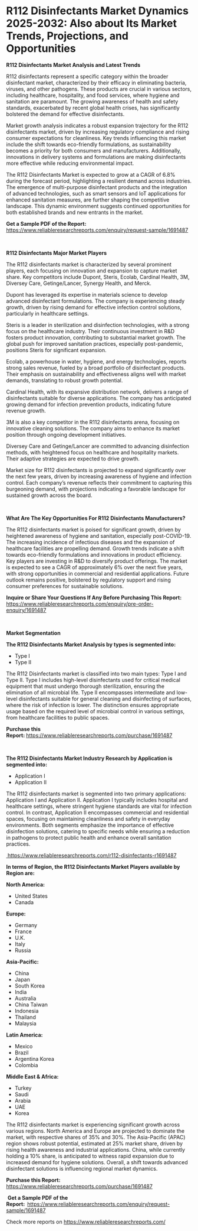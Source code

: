 <p><h1>R112 Disinfectants Market Dynamics 2025-2032: Also about Its Market Trends, Projections, and Opportunities</h1></p><p><strong>R112 Disinfectants Market Analysis and Latest Trends</strong></p>
<p><p>R112 disinfectants represent a specific category within the broader disinfectant market, characterized by their efficacy in eliminating bacteria, viruses, and other pathogens. These products are crucial in various sectors, including healthcare, hospitality, and food services, where hygiene and sanitation are paramount. The growing awareness of health and safety standards, exacerbated by recent global health crises, has significantly bolstered the demand for effective disinfectants.</p><p>Market growth analysis indicates a robust expansion trajectory for the R112 disinfectants market, driven by increasing regulatory compliance and rising consumer expectations for cleanliness. Key trends influencing this market include the shift towards eco-friendly formulations, as sustainability becomes a priority for both consumers and manufacturers. Additionally, innovations in delivery systems and formulations are making disinfectants more effective while reducing environmental impact.</p><p>The R112 Disinfectants Market is expected to grow at a CAGR of 6.8% during the forecast period, highlighting a resilient demand across industries. The emergence of multi-purpose disinfectant products and the integration of advanced technologies, such as smart sensors and IoT applications for enhanced sanitation measures, are further shaping the competitive landscape. This dynamic environment suggests continued opportunities for both established brands and new entrants in the market.</p></p>
<p><strong>Get a Sample PDF of the Report:&nbsp;</strong> <a href="https://www.reliableresearchreports.com/enquiry/request-sample/1691487?utm_campaign=3316&utm_medium=2&utm_source=Github&utm_content=ia&utm_term=27032025&utm_id=r112-disinfectants">https://www.reliableresearchreports.com/enquiry/request-sample/1691487</a></p>
<p>&nbsp;</p>
<p><strong>R112 Disinfectants Major Market Players</strong></p>
<p><p>The R112 disinfectants market is characterized by several prominent players, each focusing on innovation and expansion to capture market share. Key competitors include Dupont, Steris, Ecolab, Cardinal Health, 3M, Diversey Care, Getinge/Lancer, Synergy Health, and Merck.</p><p>Dupont has leveraged its expertise in materials science to develop advanced disinfectant formulations. The company is experiencing steady growth, driven by rising demand for effective infection control solutions, particularly in healthcare settings.</p><p>Steris is a leader in sterilization and disinfection technologies, with a strong focus on the healthcare industry. Their continuous investment in R&D fosters product innovation, contributing to substantial market growth. The global push for improved sanitation practices, especially post-pandemic, positions Steris for significant expansion.</p><p>Ecolab, a powerhouse in water, hygiene, and energy technologies, reports strong sales revenue, fueled by a broad portfolio of disinfectant products. Their emphasis on sustainability and effectiveness aligns well with market demands, translating to robust growth potential.</p><p>Cardinal Health, with its expansive distribution network, delivers a range of disinfectants suitable for diverse applications. The company has anticipated growing demand for infection prevention products, indicating future revenue growth.</p><p>3M is also a key competitor in the R112 disinfectants arena, focusing on innovative cleaning solutions. The company aims to enhance its market position through ongoing development initiatives.</p><p>Diversey Care and Getinge/Lancer are committed to advancing disinfection methods, with heightened focus on healthcare and hospitality markets. Their adaptive strategies are expected to drive growth.</p><p>Market size for R112 disinfectants is projected to expand significantly over the next few years, driven by increasing awareness of hygiene and infection control. Each company’s revenue reflects their commitment to capturing this burgeoning demand, with projections indicating a favorable landscape for sustained growth across the board.</p></p>
<p>&nbsp;</p>
<p><strong>What Are The Key Opportunities For R112 Disinfectants Manufacturers?</strong></p>
<p><p>The R112 disinfectants market is poised for significant growth, driven by heightened awareness of hygiene and sanitation, especially post-COVID-19. The increasing incidence of infectious diseases and the expansion of healthcare facilities are propelling demand. Growth trends indicate a shift towards eco-friendly formulations and innovations in product efficiency. Key players are investing in R&D to diversify product offerings. The market is expected to see a CAGR of approximately 6% over the next five years, with strong opportunities in commercial and residential applications. Future outlook remains positive, bolstered by regulatory support and rising consumer preferences for sustainable solutions.</p></p>
<p><strong>Inquire or Share Your Questions If Any Before Purchasing This Report:</strong> <a href="https://www.reliableresearchreports.com/enquiry/pre-order-enquiry/1691487?utm_campaign=3316&utm_medium=2&utm_source=Github&utm_content=ia&utm_term=27032025&utm_id=r112-disinfectants">https://www.reliableresearchreports.com/enquiry/pre-order-enquiry/1691487</a></p>
<p>&nbsp;</p>
<p><strong>Market Segmentation</strong></p>
<p><strong>The R112 Disinfectants Market Analysis by types is segmented into:</strong></p>
<p><ul><li>Type I</li><li>Type II</li></ul></p>
<p><p>The R112 Disinfectants market is classified into two main types: Type I and Type II. Type I includes high-level disinfectants used for critical medical equipment that must undergo thorough sterilization, ensuring the elimination of all microbial life. Type II encompasses intermediate and low-level disinfectants suitable for general cleaning and disinfecting of surfaces, where the risk of infection is lower. The distinction ensures appropriate usage based on the required level of microbial control in various settings, from healthcare facilities to public spaces.</p></p>
<p><strong>Purchase this Report:&nbsp;</strong><a href="https://www.reliableresearchreports.com/purchase/1691487?utm_campaign=3316&utm_medium=2&utm_source=Github&utm_content=ia&utm_term=27032025&utm_id=r112-disinfectants">https://www.reliableresearchreports.com/purchase/1691487</a></p>
<p>&nbsp;</p>
<p><strong>The R112 Disinfectants Market Industry Research by Application is segmented into:</strong></p>
<p><ul><li>Application I</li><li>Application II</li></ul></p>
<p><p>The R112 disinfectants market is segmented into two primary applications: Application I and Application II. Application I typically includes hospital and healthcare settings, where stringent hygiene standards are vital for infection control. In contrast, Application II encompasses commercial and residential spaces, focusing on maintaining cleanliness and safety in everyday environments. Both segments emphasize the importance of effective disinfection solutions, catering to specific needs while ensuring a reduction in pathogens to protect public health and enhance overall sanitation practices.</p></p>
<p><a href="https://www.reliableresearchreports.com/r112-disinfectants-r1691487?utm_campaign=3316&utm_medium=2&utm_source=Github&utm_content=ia&utm_term=27032025&utm_id=r112-disinfectants">&nbsp;https://www.reliableresearchreports.com/r112-disinfectants-r1691487</a></p>
<p><strong>In terms of Region, the R112 Disinfectants Market Players available by Region are:</strong></p>
<p>
    <p> <strong> North America: </strong>
        <ul>
            <li>United States</li>
            <li>Canada</li>
        </ul>
        </p> 
    <p> <strong> Europe: </strong>
        <ul>
            <li>Germany</li>
            <li>France</li>
            <li>U.K.</li>
            <li>Italy</li>
            <li>Russia</li>
        </ul>
        </p> 
    <p> <strong> Asia-Pacific: </strong>
        <ul>
            <li>China</li>
            <li>Japan</li>
            <li>South Korea</li>
            <li>India</li>
            <li>Australia</li>
            <li>China Taiwan</li>
            <li>Indonesia</li>
            <li>Thailand</li>
            <li>Malaysia</li>
        </ul>
        </p> 
    <p> <strong> Latin America: </strong>
        <ul>
            <li>Mexico</li>
            <li>Brazil</li>
            <li>Argentina Korea</li>
            <li>Colombia</li>
        </ul>
        </p> 
    <p> <strong> Middle East & Africa: </strong>
        <ul>
            <li>Turkey</li>
            <li>Saudi</li>
            <li>Arabia</li>
            <li>UAE</li>
            <li>Korea</li>
        </ul>
    </p>
    </p>
<p><p>The R112 disinfectants market is experiencing significant growth across various regions. North America and Europe are projected to dominate the market, with respective shares of 35% and 30%. The Asia-Pacific (APAC) region shows robust potential, estimated at 25% market share, driven by rising health awareness and industrial applications. China, while currently holding a 10% share, is anticipated to witness rapid expansion due to increased demand for hygiene solutions. Overall, a shift towards advanced disinfectant solutions is influencing regional market dynamics.</p></p>
<p><strong>Purchase this Report: </strong><a href="https://www.reliableresearchreports.com/purchase/1691487?utm_campaign=3316&utm_medium=2&utm_source=Github&utm_content=ia&utm_term=27032025&utm_id=r112-disinfectants">https://www.reliableresearchreports.com/purchase/1691487</a></p>
<p>&nbsp;<strong>Get a Sample PDF of the Report:&nbsp;&nbsp;</strong><a href="https://www.reliableresearchreports.com/enquiry/request-sample/1691487?utm_campaign=3316&utm_medium=2&utm_source=Github&utm_content=ia&utm_term=27032025&utm_id=r112-disinfectants">https://www.reliableresearchreports.com/enquiry/request-sample/1691487</a></p>
<p><strong></strong></p>
<p>Check more reports on <a href="https://www.reliableresearchreports.com/?utm_campaign=3316&utm_medium=2&utm_source=Github&utm_content=ia&utm_term=27032025&utm_id=r112-disinfectants">https://www.reliableresearchreports.com/</a></p>